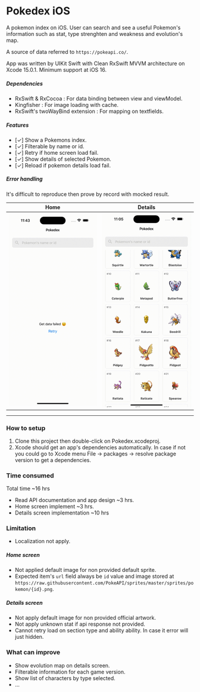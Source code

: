 # Pokedex iOS

A pokemon index on iOS. User can search and see a useful Pokemon's information such as stat, type strenghten and weakness and evolution's map.

A source of data referred to `https://pokeapi.co/`.

App was written by UIKit Swift with Clean RxSwift MVVM architecture on Xcode 15.0.1. Minimum support at iOS 16.

##### Dependencies

- RxSwift & RxCocoa : For data binding between view and viewModel.
- Kingfisher : For image loading with cache.
- RxSwift's twoWayBind extension : For mapping on textfields.

##### Features

- [✓] Show a Pokemons index.
- [✓] Filterable by name or id.
- [✓] Retry if home screen load fail.
- [✓] Show details of selected Pokemon.
- [✓] Reload if pokemon details load fail.

##### Error handling

It's difficult to reproduce then prove by record with mocked result.

| Home | Details |
|------|---------|
|![home retry](/images/pokedex-retry-home.gif)|![details retry](/images/pokedex-retry-details.gif)|

---

### How to setup

1. Clone this project then double-click on Pokedex.xcodeproj.
2. Xcode should get an app's dependencies automatically. In case if not you could go to Xcode menu File -> packages -> resolve package version to get a dependencies.

### Time consumed

Total time ~16 hrs

- Read API documentation and app design ~3 hrs.
- Home screen implement ~3 hrs.
- Details screen implementation ~10 hrs

### Limitation

- Localization not apply.

##### Home screen

- Not applied default image for non provided default sprite.
- Expected item's `url` field always be `id` value and image stored at `https://raw.githubusercontent.com/PokeAPI/sprites/master/sprites/pokemon/{id}.png`.

##### Details screen

- Not apply default image for non provided official artwork.
- Not apply unknown stat if api response not provided.
- Cannot retry load on section type and ability ability. In case it error will just hidden.

### What can improve

- Show evolution map on details screen.
- Filterable information for each game version.
- Show list of characters by type selected.
- ...